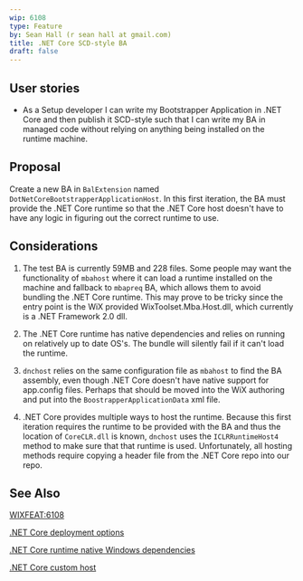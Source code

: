 ```yaml
---
wip: 6108
type: Feature
by: Sean Hall (r sean hall at gmail.com)
title: .NET Core SCD-style BA
draft: false
---
```


## User stories

* As a Setup developer I can write my Bootstrapper Application in .NET Core and then publish it SCD-style such that I can write my BA in managed code without relying on anything being installed on the runtime machine.


## Proposal

Create a new BA in `BalExtension` named `DotNetCoreBootstrapperApplicationHost`. In this first iteration, the BA must provide the .NET Core runtime so that the .NET Core host doesn't have to have any logic in figuring out the correct runtime to use.


## Considerations

1) The test BA is currently 59MB and 228 files. Some people may want the functionality of `mbahost` where it can load a runtime installed on the machine and fallback to `mbapreq` BA, which allows them to avoid bundling the .NET Core runtime. This may prove to be tricky since the entry point is the WiX provided WixToolset.Mba.Host.dll, which currently is a .NET Framework 2.0 dll.

2) The .NET Core runtime has native dependencies and relies on running on relatively up to date OS's. The bundle will silently fail if it can't load the runtime.

3) `dnchost` relies on the same configuration file as `mbahost` to find the BA assembly, even though .NET Core doesn't have native support for app.config files. Perhaps that should be moved into the WiX authoring and put into the `BoostrapperApplicationData` xml file.

4) .NET Core provides multiple ways to host the runtime. Because this first iteration requires the runtime to be provided with the BA and thus the location of `CoreCLR.dll` is known, `dnchost` uses the `ICLRRuntimeHost4` method to make sure that that runtime is used. Unfortunately, all hosting methods require copying a header file from the .NET Core repo into our repo.


## See Also

[WIXFEAT:6108](https://github.com/wixtoolset/issues/issues/6108)

[.NET Core deployment options](https://docs.microsoft.com/en-us/dotnet/core/deploying/)

[.NET Core runtime native Windows dependencies](https://docs.microsoft.com/en-us/dotnet/core/install/dependencies?pivots=os-windows)

[.NET Core custom host](https://docs.microsoft.com/en-us/dotnet/core/tutorials/netcore-hosting)
